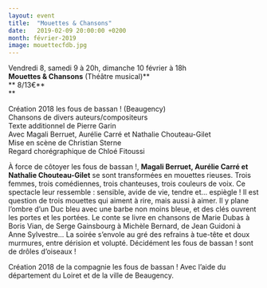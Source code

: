 ```yaml
---
layout: event
title:  "Mouettes & Chansons"
date:   2019-02-09 20:00:00 +0200
month: février-2019
image: mouettecfdb.jpg
---
```




Vendredi 8, samedi 9 à 20h, dimanche 10 février à 18h  
**Mouettes & Chansons** (Théâtre musical)**  
** 8/13€**  
** 



Création 2018 les fous de bassan ! (Beaugency)  
Chansons de divers auteurs/compositeurs  
Texte additionnel de Pierre Garin  
Avec Magali Berruet, Aurélie Carré et Nathalie Chouteau-Gilet  
Mise en scène de Christian Sterne  
Regard chorégraphique de Chloé Fitoussi

À force de côtoyer les fous de bassan !, **Magali Berruet, Aurélie Carré et Nathalie Chouteau-Gilet** se sont transformées en mouettes rieuses. Trois femmes, trois comédiennes, trois chanteuses, trois couleurs de voix. Ce spectacle leur ressemble : sensible, avide de vie, tendre et… espiègle ! Il est question de trois mouettes qui aiment à rire, mais aussi à aimer. Il y plane l’ombre d’un Duc bleu avec une barbe non moins bleue, et des clés ouvrent les portes et les portées. Le conte se livre en chansons de Marie Dubas à Boris Vian, de Serge Gainsbourg à Michèle Bernard, de Jean Guidoni à Anne Sylvestre… La soirée s’envole au gré des refrains à tue-tête et doux murmures, entre dérision et volupté. Décidément les fous de bassan ! sont de drôles d’oiseaux !

Création 2018 de la compagnie les fous de bassan ! Avec l’aide du département du Loiret et de la ville de Beaugency.